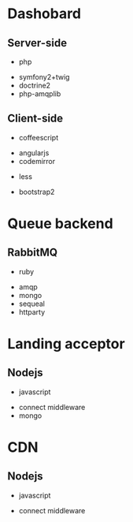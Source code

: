 # Dashobard
## Server-side
* php
 + symfony2+twig
 + doctrine2
 + php-amqplib

## Client-side
* coffeescript
 + angularjs
 + codemirror	
* less
 + bootstrap2

# Queue backend
## RabbitMQ
* ruby
 + amqp
 + mongo
 + sequeal
 + httparty

# Landing acceptor
## Nodejs
* javascript
 + connect middleware
 + mongo

# CDN
## Nodejs
* javascript
 + connect middleware
 
